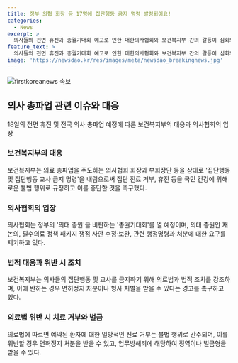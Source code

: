 ```yaml
---
title: 정부 의협 회장 등 17명에 집단행동 금지 명령 발령되어요!
categories:
  - News
excerpt: >
  의사들의 전면 휴진과 총궐기대회 예고로 인한 대한의사협회와 보건복지부 간의 갈등이 심화되고 있다. 보건복지부는 의료 총파업을 주도하는 의협 회장과 부회장을 포함한 수뇌부 17명에게 집단행동 금지 명령을 내렸으며, 해당 명령을 어기면 면허정지 처분이나 법적 처벌을 받을 수 있다고 밝혔다. 의협은 정부의 의대 증원 정책을 비판하고, 다양한 요구사항을 제시하는 총궐기대회를 열 예정이다.
feature_text: >
  의사들의 전면 휴진과 총궐기대회 예고로 인한 대한의사협회와 보건복지부 간의 갈등이 심화되고 있다. 보건복지부는 의료 총파업을 주도하는 의협 회장과 부회장을 포함한 수뇌부 17명에게 집단행동 금지 명령을 내렸으며, 해당 명령을 어기면 면허정지 처분이나 법적 처벌을 받을 수 있다고 밝혔다. 의협은 정부의 의대 증원 정책을 비판하고, 다양한 요구사항을 제시하는 총궐기대회를 열 예정이다.
image: 'https://newsdao.kr/res/images/meta/newsdao_breakingnews.jpg'
---
```


<p><img src="https://newsdao.kr/res/images/meta/newsdao_breakingnews.jpg" alt="firstkoreanews 속보" /></p>

<h2 data-ke-size="size26">의사 총파업 관련 이슈와 대응</h2>

<p data-ke-size="size16">18일의 전면 휴진 및 전국 의사 총파업 예정에 따른 보건복지부의 대응과 의사협회의 입장</p>

<h3>보건복지부의 대응</h3>

<p data-ke-size="size16">보건복지부는 의료 총파업을 주도하는 의사협회 회장과 부회장단 등을 상대로 '집단행동 및 집단행동 교사 금지 명령'을 내림으로써 집단 진료 거부, 휴진 등을 국민 건강에 위해로운 불법 행위로 규정하고 이를 중단할 것을 촉구했다.</p>

<h3>의사협회의 입장</h3>

<p data-ke-size="size16">의사협회는 정부의 '의대 증원'을 비판하는 '총궐기대회'를 열 예정이며, 의대 증원안 재논의, 필수의료 정책 패키지 쟁점 사안 수정·보완, 관련 행정명령과 처분에 대한 요구를 제기하고 있다.</p>

<h3>법적 대응과 위반 시 조치</h3>

<p data-ke-size="size16">보건복지부는 의사들의 집단행동 및 교사를 금지하기 위해 의료법과 법적 조치를 강조하며, 이에 반하는 경우 면허정지 처분이나 형사 처벌을 받을 수 있다는 경고를 촉구하고 있다.</p>

<h3>의료법 위반 시 치료 거부와 벌금</h3>

<p data-ke-size="size16">의료법에 따르면 예약된 환자에 대한 일방적인 진료 거부는 불법 행위로 간주되며, 이를 위반할 경우 면허정지 처분을 받을 수 있고, 업무방해죄에 해당하여 징역이나 벌금형을 받을 수 있다.</p>

